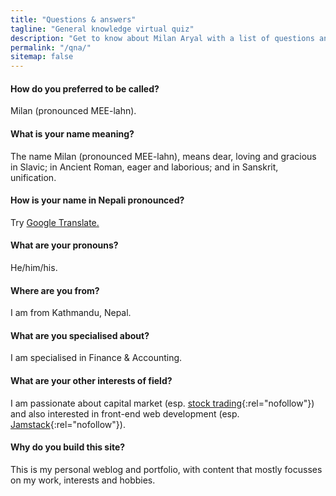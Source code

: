 ```yaml
---
title: "Questions & answers"
tagline: "General knowledge virtual quiz"
description: "Get to know about Milan Aryal with a list of questions and answers."
permalink: "/qna/"
sitemap: false
---
```


#### How do you preferred to be called?

Milan (pronounced MEE-lahn).

#### What is your name meaning?

The name Milan (pronounced MEE-lahn), means dear, loving and gracious in Slavic; in Ancient Roman, eager and laborious; and in Sanskrit, unification.

#### How is your name in Nepali pronounced?

Try [Google Translate.](https://translate.google.com/?sl=auto&tl=en&text=%E0%A4%AE%E0%A4%BF%E0%A4%B2%E0%A4%A8%20%E0%A4%85%E0%A4%B0%E0%A5%8D%E0%A4%AF%E0%A4%BE%E0%A4%B2&op=translate)

#### What are your pronouns?

He/him/his.

#### Where are you from?

I am from Kathmandu, Nepal.

#### What are you specialised about?

I am specialised in Finance & Accounting.

#### What are your other interests of field?

I am passionate about capital market (esp. [stock trading](<https://en.wikipedia.org/wiki/Trade_(finance)>){:rel="nofollow"}) and also interested in front-end web development (esp. [Jamstack](https://en.wikipedia.org/wiki/Jamstack){:rel="nofollow"}).

#### Why do you build this site?

This is my personal weblog and portfolio, with content that mostly focusses on my work, interests and hobbies.
